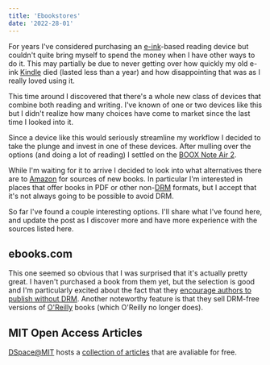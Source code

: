 ```yaml
---
title: 'Ebookstores'
date: '2022-28-01'
---
```


For years I've considered purchasing an [e-ink](https://en.wikipedia.org/wiki/Electronic_paper)-based reading device but couldn't quite bring myself to spend the money when I have other ways to do it.  This may partially be due to never getting over how quickly my old e-ink [Kindle](https://en.wikipedia.org/wiki/Amazon_Kindle#Third_generation) died (lasted less than a year) and how disappointing that was as I really loved using it.

This time around I discovered that there's a whole new class of devices that combine both reading and writing.  I've known of one or two devices like this but I didn't realize how many choices have come to market since the last time I looked into it.

Since a device like this would seriously streamline my workflow I decided to take the plunge and invest in one of these devices.  After mulling over the options (and doing a lot of reading) I settled on the [BOOX Note Air 2](https://onyxboox.com/boox_noteair2).

While I'm waiting for it to arrive I decided to look into what alternatives there are to [Amazon](https://amazon.com) for sources of new books.  In particular I'm interested in places that offer books in PDF or other non-[DRM](https://en.wikipedia.org/wiki/Digital_rights_management) formats, but I accept that it's not always going to be possible to avoid DRM.

So far I've found a couple interesting options.  I'll share what I've found here, and update the post as I discover more and have more experience with the sources listed here.


## ebooks.com

This one seemed so obvious that I was surprised that it's actually pretty great.  I haven't purchased a book from them yet, but the selection is good and I'm particularly excited about the fact that they [encourage authors to publish without DRM](https://about.ebooks.com/should-we-sell-your-ebooks-without-drm/).  Another noteworthy feature is that they sell DRM-free versions of [O'Reilly](https://www.oreilly.com/) books (which O'Reilly no longer does).


## MIT Open Access Articles

[DSpace@MIT](https://dspace.mit.edu/) hosts a [collection of articles](https://dspace.mit.edu/handle/1721.1/49433) that are avaliable for free.  
